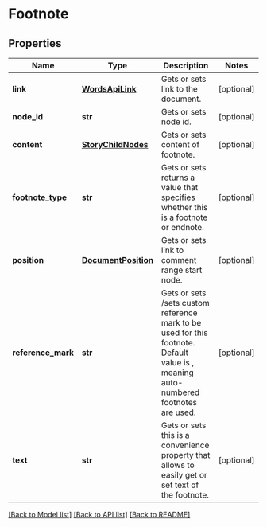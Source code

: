 # Footnote

## Properties
Name | Type | Description | Notes
------------ | ------------- | ------------- | -------------
**link** | [**WordsApiLink**](WordsApiLink.md) | Gets or sets link to the document. | [optional] 
**node_id** | **str** | Gets or sets node id. | [optional] 
**content** | [**StoryChildNodes**](StoryChildNodes.md) | Gets or sets content of footnote. | [optional] 
**footnote_type** | **str** | Gets or sets returns a value that specifies whether this is a footnote or endnote. | [optional] 
**position** | [**DocumentPosition**](DocumentPosition.md) | Gets or sets link to comment range start node. | [optional] 
**reference_mark** | **str** | Gets or sets /sets custom reference mark to be used for this footnote. Default value is , meaning auto-numbered footnotes are used. | [optional] 
**text** | **str** | Gets or sets this is a convenience property that allows to easily get or set text of the footnote. | [optional] 

[[Back to Model list]](../README.md#documentation-for-models) [[Back to API list]](../README.md#documentation-for-api-endpoints) [[Back to README]](../README.md)


